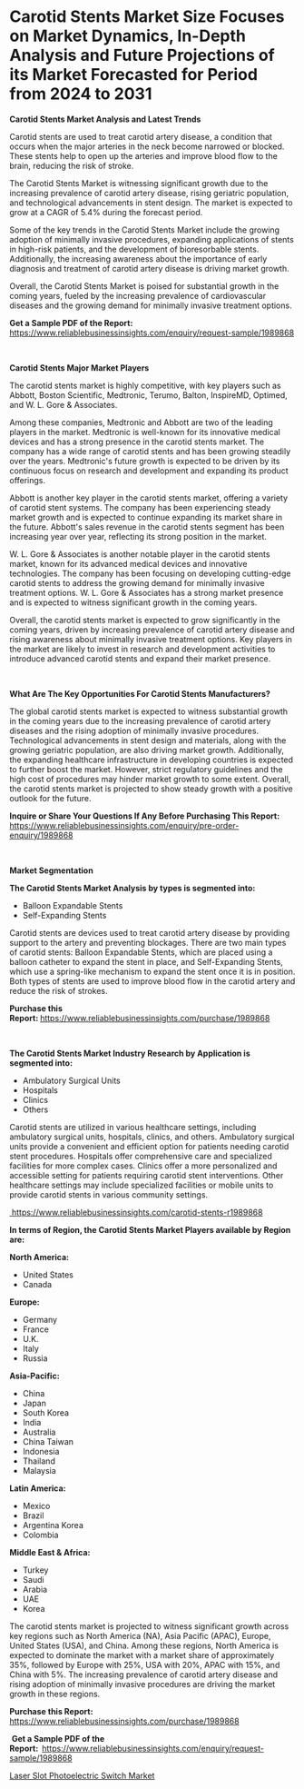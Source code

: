 <p><h1>Carotid Stents Market Size Focuses on Market Dynamics, In-Depth Analysis and Future Projections of its Market Forecasted for Period from 2024 to 2031</h1></p><p><strong>Carotid Stents Market Analysis and Latest Trends</strong></p>
<p><p>Carotid stents are used to treat carotid artery disease, a condition that occurs when the major arteries in the neck become narrowed or blocked. These stents help to open up the arteries and improve blood flow to the brain, reducing the risk of stroke.</p><p>The Carotid Stents Market is witnessing significant growth due to the increasing prevalence of carotid artery disease, rising geriatric population, and technological advancements in stent design. The market is expected to grow at a CAGR of 5.4% during the forecast period.</p><p>Some of the key trends in the Carotid Stents Market include the growing adoption of minimally invasive procedures, expanding applications of stents in high-risk patients, and the development of bioresorbable stents. Additionally, the increasing awareness about the importance of early diagnosis and treatment of carotid artery disease is driving market growth.</p><p>Overall, the Carotid Stents Market is poised for substantial growth in the coming years, fueled by the increasing prevalence of cardiovascular diseases and the growing demand for minimally invasive treatment options.</p></p>
<p><strong>Get a Sample PDF of the Report:&nbsp;</strong> <a href="https://www.reliablebusinessinsights.com/enquiry/request-sample/1989868">https://www.reliablebusinessinsights.com/enquiry/request-sample/1989868</a></p>
<p>&nbsp;</p>
<p><strong>Carotid Stents Major Market Players</strong></p>
<p><p>The carotid stents market is highly competitive, with key players such as Abbott, Boston Scientific, Medtronic, Terumo, Balton, InspireMD, Optimed, and W. L. Gore & Associates. </p><p>Among these companies, Medtronic and Abbott are two of the leading players in the market. Medtronic is well-known for its innovative medical devices and has a strong presence in the carotid stents market. The company has a wide range of carotid stents and has been growing steadily over the years. Medtronic's future growth is expected to be driven by its continuous focus on research and development and expanding its product offerings.</p><p>Abbott is another key player in the carotid stents market, offering a variety of carotid stent systems. The company has been experiencing steady market growth and is expected to continue expanding its market share in the future. Abbott's sales revenue in the carotid stents segment has been increasing year over year, reflecting its strong position in the market.</p><p>W. L. Gore & Associates is another notable player in the carotid stents market, known for its advanced medical devices and innovative technologies. The company has been focusing on developing cutting-edge carotid stents to address the growing demand for minimally invasive treatment options. W. L. Gore & Associates has a strong market presence and is expected to witness significant growth in the coming years.</p><p>Overall, the carotid stents market is expected to grow significantly in the coming years, driven by increasing prevalence of carotid artery disease and rising awareness about minimally invasive treatment options. Key players in the market are likely to invest in research and development activities to introduce advanced carotid stents and expand their market presence.</p></p>
<p>&nbsp;</p>
<p><strong>What Are The Key Opportunities For Carotid Stents Manufacturers?</strong></p>
<p><p>The global carotid stents market is expected to witness substantial growth in the coming years due to the increasing prevalence of carotid artery diseases and the rising adoption of minimally invasive procedures. Technological advancements in stent design and materials, along with the growing geriatric population, are also driving market growth. Additionally, the expanding healthcare infrastructure in developing countries is expected to further boost the market. However, strict regulatory guidelines and the high cost of procedures may hinder market growth to some extent. Overall, the carotid stents market is projected to show steady growth with a positive outlook for the future.</p></p>
<p><strong>Inquire or Share Your Questions If Any Before Purchasing This Report:</strong> <a href="https://www.reliablebusinessinsights.com/enquiry/pre-order-enquiry/1989868">https://www.reliablebusinessinsights.com/enquiry/pre-order-enquiry/1989868</a></p>
<p>&nbsp;</p>
<p><strong>Market Segmentation</strong></p>
<p><strong>The Carotid Stents Market Analysis by types is segmented into:</strong></p>
<p><ul><li>Balloon Expandable Stents</li><li>Self-Expanding Stents</li></ul></p>
<p><p>Carotid stents are devices used to treat carotid artery disease by providing support to the artery and preventing blockages. There are two main types of carotid stents: Balloon Expandable Stents, which are placed using a balloon catheter to expand the stent in place, and Self-Expanding Stents, which use a spring-like mechanism to expand the stent once it is in position. Both types of stents are used to improve blood flow in the carotid artery and reduce the risk of strokes.</p></p>
<p><strong>Purchase this Report:&nbsp;</strong><a href="https://www.reliablebusinessinsights.com/purchase/1989868">https://www.reliablebusinessinsights.com/purchase/1989868</a></p>
<p>&nbsp;</p>
<p><strong>The Carotid Stents Market Industry Research by Application is segmented into:</strong></p>
<p><ul><li>Ambulatory Surgical Units</li><li>Hospitals</li><li>Clinics</li><li>Others</li></ul></p>
<p><p>Carotid stents are utilized in various healthcare settings, including ambulatory surgical units, hospitals, clinics, and others. Ambulatory surgical units provide a convenient and efficient option for patients needing carotid stent procedures. Hospitals offer comprehensive care and specialized facilities for more complex cases. Clinics offer a more personalized and accessible setting for patients requiring carotid stent interventions. Other healthcare settings may include specialized facilities or mobile units to provide carotid stents in various community settings.</p></p>
<p><a href="https://www.reliablebusinessinsights.com/carotid-stents-r1989868">&nbsp;https://www.reliablebusinessinsights.com/carotid-stents-r1989868</a></p>
<p><strong>In terms of Region, the Carotid Stents Market Players available by Region are:</strong></p>
<p>
    <p> <strong> North America: </strong>
        <ul>
            <li>United States</li>
            <li>Canada</li>
        </ul>
        </p> 
    <p> <strong> Europe: </strong>
        <ul>
            <li>Germany</li>
            <li>France</li>
            <li>U.K.</li>
            <li>Italy</li>
            <li>Russia</li>
        </ul>
        </p> 
    <p> <strong> Asia-Pacific: </strong>
        <ul>
            <li>China</li>
            <li>Japan</li>
            <li>South Korea</li>
            <li>India</li>
            <li>Australia</li>
            <li>China Taiwan</li>
            <li>Indonesia</li>
            <li>Thailand</li>
            <li>Malaysia</li>
        </ul>
        </p> 
    <p> <strong> Latin America: </strong>
        <ul>
            <li>Mexico</li>
            <li>Brazil</li>
            <li>Argentina Korea</li>
            <li>Colombia</li>
        </ul>
        </p> 
    <p> <strong> Middle East & Africa: </strong>
        <ul>
            <li>Turkey</li>
            <li>Saudi</li>
            <li>Arabia</li>
            <li>UAE</li>
            <li>Korea</li>
        </ul>
    </p>
    </p>
<p><p>The carotid stents market is projected to witness significant growth across key regions such as North America (NA), Asia Pacific (APAC), Europe, United States (USA), and China. Among these regions, North America is expected to dominate the market with a market share of approximately 35%, followed by Europe with 25%, USA with 20%, APAC with 15%, and China with 5%. The increasing prevalence of carotid artery disease and rising adoption of minimally invasive procedures are driving the market growth in these regions.</p></p>
<p><strong>Purchase this Report: </strong><a href="https://www.reliablebusinessinsights.com/purchase/1989868">https://www.reliablebusinessinsights.com/purchase/1989868</a></p>
<p>&nbsp;<strong>Get a Sample PDF of the Report:&nbsp;&nbsp;</strong><a href="https://www.reliablebusinessinsights.com/enquiry/request-sample/1989868">https://www.reliablebusinessinsights.com/enquiry/request-sample/1989868</a></p>
<p><strong></strong></p>
<p><p><a href="https://github.com/FassouRP/Market-Research-Report-List-5/blob/main/laser-slot-photoelectric-switch-market.md">Laser Slot Photoelectric Switch Market</a></p></p>
